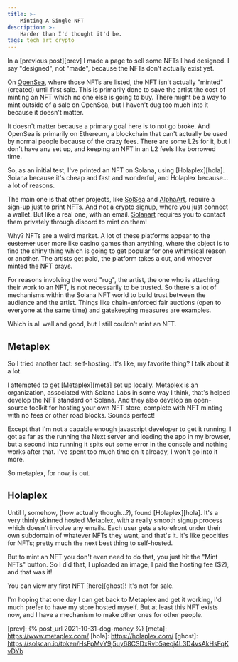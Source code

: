 ```yaml
---
title: >-
    Minting A Single NFT
description: >-
    Harder than I'd thought it'd be.
tags: tech art crypto
---
```


In a [previous post][prev] I made a page to sell some NFTs I had designed. I say
"designed", not "made", because the NFTs don't actually exist yet.

On [OpenSea](https://opensea.io), where those NFTs are listed, the NFT isn't
actually "minted" (created) until first sale. This is primarily done to save the
artist the cost of minting an NFT which no one else is going to buy. There might
be a way to mint outside of a sale on OpenSea, but I haven't dug too much into
it because it doesn't matter.

It doesn't matter because a primary goal here is to not go broke. And OpenSea is
primarily on Ethereum, a blockchain that can't actually be used by normal people
because of the crazy fees. There are some L2s for it, but I don't have any set
up, and keeping an NFT in an L2 feels like borrowed time.

So, as an initial test, I've printed an NFT on Solana, using
[Holaplex][hola]. Solana because it's cheap and fast and
wonderful, and Holaplex because... a lot of reasons.

The main one is that other projects, like [SolSea](https://solsea.io/) and
[AlphaArt](https://www.alpha.art/), require a sign-up just to print NFTs. And
not a crypto signup, where you just connect a wallet. But like a real one, with
an email. [Solanart](https://solanart.io/) requires you to contact them
privately through discord to mint on them!

Why? NFTs are a weird market. A lot of these platforms appear to the
~~customer~~ user more like casino games than anything, where the object is to
find the shiny thing which is going to get popular for one whimsical reason or
another. The artists get paid, the platform takes a cut, and whoever minted the
NFT prays.

For reasons involving the word "rug", the artist, the one who is attaching their
work to an NFT, is not necessarily to be trusted. So there's a lot of mechanisms
within the Solana NFT world to build trust between the audience and the artist.
Things like chain-enforced fair auctions (open to everyone at the same time) and
gatekeeping measures are examples.

Which is all well and good, but I still couldn't mint an NFT.

## Metaplex

So I tried another tact: self-hosting. It's like, my favorite thing? I talk
about it a lot.

I attempted to get [Metaplex][meta] set up locally. Metaplex is an organization,
associated with Solana Labs in some way I think, that's helped develop the NFT
standard on Solana. And they also develop an open-source toolkit for hosting
your own NFT store, complete with NFT minting with no fees or other road blocks.
Sounds perfect!

Except that I'm not a capable enough javascript developer to get it running. I
got as far as the running the Next server and loading the app in my browser, but
a second into running it spits out some error in the console and nothing works
after that. I've spent too much time on it already, I won't go into it more.

So metaplex, for now, is out.

## Holaplex

Until I, somehow, (how actually though...?), found [Holaplex][hola]. It's
a very thinly skinned hosted Metaplex, with a really smooth signup process which
doesn't involve any emails. Each user gets a storefront under their own
subdomain of whatever NFTs they want, and that's it. It's like geocities for
NFTs; pretty much the next best thing to self-hosted.

But to mint an NFT you don't even need to do that, you just hit the "Mint NFTs"
button. So I did that, I uploaded an image, I paid the hosting fee ($2), and
that was it!

You can view my first NFT [here][ghost]! It's not for sale.

I'm hoping that one day I can get back to Metaplex and get it working, I'd much
prefer to have my store hosted myself. But at least this NFT exists now, and I
have a mechanism to make other ones for other people.

[prev]: {% post_url 2021-10-31-dog-money %}
[meta]: https://www.metaplex.com/
[hola]: https://holaplex.com/
[ghost]: https://solscan.io/token/HsFpMvY9j5uy68CSDxRvb5aeoj4L3D4vsAkHsFqKvDYb
